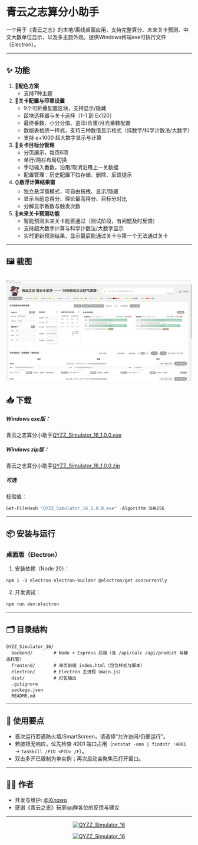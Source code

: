 # 青云之志算分小助手

一个用于《青云之志》的本地/离线桌面应用，支持完整算分、未来关卡预测、中文大数单位显示，以及多主题外观。提供Windows终端exe可执行文件（Electron）。

---

## ✨ 功能

1. 🎨**配色方案**
   - 支持7种主题
2. 🔮**关卡配置与印章设置**
   - 9个可折叠配置区块，支持显示/隐藏
   - 区块选择器与关卡选择（1-1 到 Ex120）
   - 最终番数、小分分值、盗印/负重/月光番数配置
   - 数据表格统一样式，支持三种数值显示格式（纯数字/科学计数法/大数字）
   - 支持 e+1000 超大数字显示与计算
3. 🔢**关卡目标分管理**
   - 分页展示，每页6项
   - 单行/两栏布局切换
   - 手动输入番数，沿用/取消沿用上一关数据
   - 配置管理：历史配置下拉存储、删除、反馈提示
4. ⌚**悬浮计算结果窗**
   - 独立悬浮窗模式，可自由拖拽、显示/隐藏
   - 显示当前总得分、理论最高得分、目标分对比
   - 分解显示番数与触发次数
5. 💾**未来关卡预测功能**
   - 智能预测未来关卡能否通过（测试阶段，有问题及时反馈）
   - 支持超大数字计算与科学计数法/大数字显示
   - 实时更新预测结果，显示最后能通过关卡与第一个无法通过关卡

---


## 🖼️ 截图 
![青云之志算分小助手截图](assets/screenshots/screenshots1.png)
---

## 📥 下载
##### Windows exe版：
青云之志算分小助手[QYZZ_Simulator_16_1.0.0.exe](https://github.com/Xinqwq/QYZZ_Simulator_16/releases/download/v1.0.0/QYZZ_Simulator_16_1.0.0.exe)

##### Windows zip版：
青云之志算分小助手[QYZZ_Simulator_16_1.0.0.zip](https://github.com/Xinqwq/QYZZ_Simulator_16/releases/download/v1.0.0/QYZZ_Simulator_16_1.0.0.zip)

##### 可选
校验值：
```PowerShell
Get-FileHash "QYZZ_Simulator_16_1.0.0.exe" -Algorithm SHA256
```

---

## 📦 安装与运行

### 桌面版（Electron）
1. 安装依赖（Node 20）：
```
npm i -D electron electron-builder @electron/get concurrently
```
2. 开发调试：
```
npm run dev:electron
```

---

## 🗂️ 目录结构
```
QYZZ_Simulator_16/
  backend/        # Node + Express 后端（含 /api/calc /api/predict 与静态托管）
  frontend/       # 单页前端 index.html（包含样式与脚本）
  electron/       # Electron 主进程（main.js）
  dist/           # 打包输出
  .gitignore
  package.json
  README.md
```


---

## 🧭 使用要点
- 首次运行若遇防火墙/SmartScreen，请选择“允许访问/仍要运行”。
- 若按钮无响应，优先检查 4001 端口占用（`netstat -ano | findstr :4001` → `taskkill /PID <PID> /F`）。
- 双击多开已限制为单实例；再次启动会聚焦已打开窗口。

---

## 👩‍💻 作者
- 开发与维护: [@Xinqwq](https://github.com/Xinqwq)
- 感谢《青云之志》玩家qq群各位的反馈与建议

---

<p align="center">
  <a href="https://count.getloli.com" target="_blank">
    <img alt="QYZZ_Simulator_16" src="https://count.getloli.com/@Xinqwq.github.QYZZ_Simulator_16?name=QYZZ_Simulator_16&theme=booru-lewd&padding=7&offset=0&align=top&scale=1&pixelated=1&darkmode=auto">
  </a>
</p>
<p align="center">
  <a href="https://count.getloli.com" target="_blank">
    <img alt="QYZZ_Simulator_16" src="https://count.getloli.com/@Xinqwq.github.QYZZ_Simulator_16?name=QYZZ_Simulator_16&theme=booru-mjg&padding=7&offset=0&align=top&scale=1&pixelated=1&darkmode=auto">
  </a>
</p>

